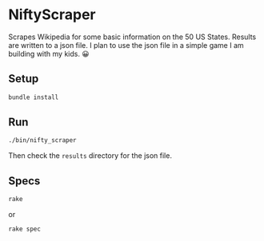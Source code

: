 # NiftyScraper
Scrapes Wikipedia for some basic information on the 50 US States.
Results are written to a json file.
I plan to use the json file in a simple game I am building with my kids. 😀

## Setup
```bash
bundle install
```

## Run
```bash
./bin/nifty_scraper
```
Then check the `results` directory for the json file.

## Specs
```bash
rake
```
or
```bash
rake spec
```
